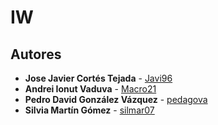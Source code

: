 # IW

## Autores
* **Jose Javier Cortés Tejada** - [Javi96](https://github.com/Javi96)
* **Andrei Ionut Vaduva** - [Macro21](https://github.com/Macro21)
* **Pedro David González Vázquez** - [pedagova](https://github.com/pedagova)
* **Silvia Martín Gómez** - [silmar07](https://github.com/silmar07)
